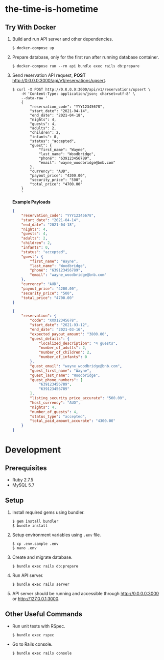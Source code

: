 # the-time-is-hometime

## Try With Docker

1. Build and run API server and other dependencies.
    ```console
    $ docker-compose up
    ```

2. Prepare database, only for the first run after running database container.
    ```console
    $ docker-compose run --rm api bundle exec rails db:prepare
    ```

3. Send reservation API request, **POST** http://0.0.0.0:3000/api/v1/reservations/upsert.
    ```
    $ curl -X POST http://0.0.0.0:3000/api/v1/reservations/upsert \
        -H 'Content-Type: application/json; charset=utf-8' \
        --data-raw '
        {
            "reservation_code": "YYY12345678",
            "start_date": "2021-04-14",
            "end_date": "2021-04-18",
            "nights": 4,
            "guests": 4,
            "adults": 2,
            "children": 2,
            "infants": 0,
            "status": "accepted",
            "guest": {
                "first_name": "Wayne",
                "last_name": "Woodbridge",
                "phone": "639123456789",
                "email": "wayne_woodbridge@bnb.com"
            },
            "currency": "AUD",
            "payout_price": "4200.00",
            "security_price": "500",
            "total_price": "4700.00"
        }
        '
    ```

    **Example Payloads**

    ```json
    {
        "reservation_code": "YYY12345678",
        "start_date": "2021-04-14",
        "end_date": "2021-04-18",
        "nights": 4,
        "guests": 4,
        "adults": 2,
        "children": 2,
        "infants": 0,
        "status": "accepted",
        "guest": {
            "first_name": "Wayne",
            "last_name": "Woodbridge",
            "phone": "639123456789",
            "email": "wayne_woodbridge@bnb.com"
        },
        "currency": "AUD",
        "payout_price": "4200.00",
        "security_price": "500",
        "total_price": "4700.00"
    }
    ```

    ```json
    {
        "reservation": {
            "code": "XXX12345678",
            "start_date": "2021-03-12",
            "end_date": "2021-03-16",
            "expected_payout_amount": "3800.00",
            "guest_details": {
                "localized_description": "4 guests",
                "number_of_adults": 2,
                "number_of_children": 2,
                "number_of_infants": 0
            },
            "guest_email": "wayne_woodbridge@bnb.com",
            "guest_first_name": "Wayne",
            "guest_last_name": "Woodbridge",
            "guest_phone_numbers": [
                "639123456789",
                "639123456789"
            ],
            "listing_security_price_accurate": "500.00",
            "host_currency": "AUD",
            "nights": 4,
            "number_of_guests": 4,
            "status_type": "accepted",
            "total_paid_amount_accurate": "4300.00"
        }
    }
    ```

# Development

## Prerequisites

- Ruby 2.7.5
- MySQL 5.7

## Setup

1. Install required gems using bundler.
    ```console
    $ gem install bundler
    $ bundle install
    ```

2. Setup environment variables using `.env` file.
    ```console
    $ cp .env.sample .env
    $ nano .env
    ```

3. Create and migrate database.
    ```console
    $ bundle exec rails db:prepare
    ```

4. Run API server.
    ```console
    $ bundle exec rails server
    ```

5. API server should be running and accessible through http://0.0.0.0:3000 or http://127.0.0.1:3000.

## Other Useful Commands

- Run unit tests with RSpec.
    ```console
    $ bundle exec rspec
    ```

- Go to Rails console.
    ```console
    $ bundle exec rails console
    ```
